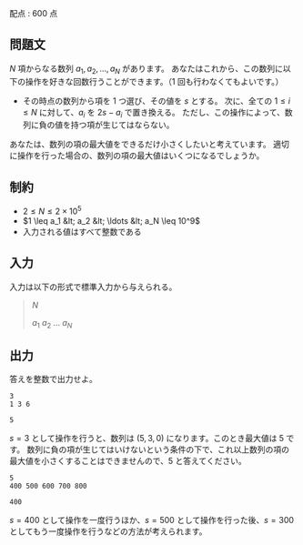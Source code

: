 配点 : $600$ 点

## 問題文

$N$ 項からなる数列 $a_1,a_2,\ldots,a_N$ があります。
あなたはこれから、この数列に以下の操作を好きな回数行うことができます。（$1$ 回も行わなくてもよいです。）

- その時点の数列から項を $1$ つ選び、その値を $s$ とする。
次に、全ての $1\leq i\leq N$ に対して、$a_i$ を $2s-a_i$ で置き換える。
ただし、この操作によって、数列に負の値を持つ項が生じてはならない。

あなたは、数列の項の最大値をできるだけ小さくしたいと考えています。
適切に操作を行った場合の、数列の項の最大値はいくつになるでしょうか。

## 制約

- $2 \leq N \leq 2 \times 10^5$
- $1 \leq a_1 &lt; a_2 &lt; \ldots &lt; a_N \leq 10^9$
- 入力される値はすべて整数である

## 入力

入力は以下の形式で標準入力から与えられる。

> $N$
> 
> $a_1$ $a_2$ $\ldots$ $a_N$

## 出力

答えを整数で出力せよ。

```input1
3
1 3 6
```

```output1
5
```

$s=3$ として操作を行うと、数列は $(5,3,0)$ になります。このとき最大値は $5$ です。
数列に負の項が生じてはいけないという条件の下で、これ以上数列の項の最大値を小さくすることはできませんので、$5$ と答えてください。

```input2
5
400 500 600 700 800
```

```output2
400
```

$s=400$ として操作を一度行うほか、$s=500$ として操作を行った後、$s=300$ としてもう一度操作を行うなどの方法が考えられます。